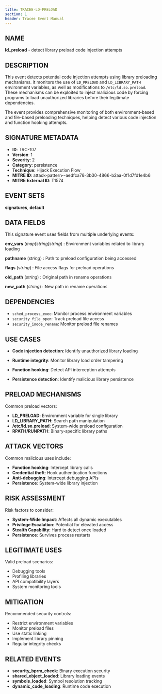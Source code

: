 ```yaml
---
title: TRACEE-LD-PRELOAD
section: 1
header: Tracee Event Manual
---
```


## NAME

**ld_preload** - detect library preload code injection attempts

## DESCRIPTION

This event detects potential code injection attempts using library preloading mechanisms. It monitors the use of `LD_PRELOAD` and `LD_LIBRARY_PATH` environment variables, as well as modifications to `/etc/ld.so.preload`. These mechanisms can be exploited to inject malicious code by forcing programs to load unauthorized libraries before their legitimate dependencies.

The event provides comprehensive monitoring of both environment-based and file-based preloading techniques, helping detect various code injection and function hooking attempts.

## SIGNATURE METADATA

- **ID**: TRC-107
- **Version**: 1
- **Severity**: 2
- **Category**: persistence
- **Technique**: Hijack Execution Flow
- **MITRE ID**: attack-pattern--aedfca76-3b30-4866-b2aa-0f1d7fd1e4b6
- **MITRE External ID**: T1574

## EVENT SETS

**signatures**, **default**

## DATA FIELDS

This signature event uses fields from multiple underlying events:

**env_vars** (*map[string]string*)
: Environment variables related to library loading

**pathname** (*string*)
: Path to preload configuration being accessed

**flags** (*string*)
: File access flags for preload operations

**old_path** (*string*)
: Original path in rename operations

**new_path** (*string*)
: New path in rename operations

## DEPENDENCIES

- `sched_process_exec`: Monitor process environment variables
- `security_file_open`: Track preload file access
- `security_inode_rename`: Monitor preload file renames

## USE CASES

- **Code injection detection**: Identify unauthorized library loading

- **Runtime integrity**: Monitor library load order tampering

- **Function hooking**: Detect API interception attempts

- **Persistence detection**: Identify malicious library persistence

## PRELOAD MECHANISMS

Common preload vectors:

- **LD_PRELOAD**: Environment variable for single library
- **LD_LIBRARY_PATH**: Search path manipulation
- **/etc/ld.so.preload**: System-wide preload configuration
- **RPATH/RUNPATH**: Binary-specific library paths

## ATTACK VECTORS

Common malicious uses include:

- **Function hooking**: Intercept library calls
- **Credential theft**: Hook authentication functions
- **Anti-debugging**: Intercept debugging APIs
- **Persistence**: System-wide library injection

## RISK ASSESSMENT

Risk factors to consider:

- **System-Wide Impact**: Affects all dynamic executables
- **Privilege Escalation**: Potential for elevated access
- **Stealth Capability**: Hard to detect once loaded
- **Persistence**: Survives process restarts

## LEGITIMATE USES

Valid preload scenarios:

- Debugging tools
- Profiling libraries
- API compatibility layers
- System monitoring tools

## MITIGATION

Recommended security controls:

- Restrict environment variables
- Monitor preload files
- Use static linking
- Implement library pinning
- Regular integrity checks

## RELATED EVENTS

- **security_bprm_check**: Binary execution security
- **shared_object_loaded**: Library loading events
- **symbols_loaded**: Symbol resolution tracking
- **dynamic_code_loading**: Runtime code execution
